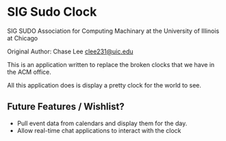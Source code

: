 # SIG Sudo Clock

SIG SUDO
Association for Computing Machinary at the University of Illinois at Chicago

Original Author: Chase Lee <clee231@uic.edu>

This is an application written to replace the broken clocks that we have in the ACM office. 

All this application does is display a pretty clock for the world to see. 

## Future Features / Wishlist?

* Pull event data from calendars and display them for the day.
* Allow real-time chat applications to interact with the clock 